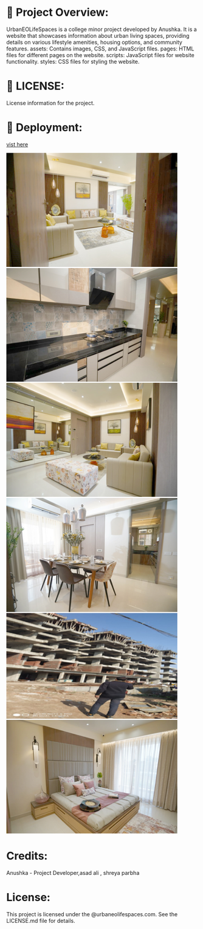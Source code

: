 # :rocket:  Project Overview:
UrbanEOLifeSpaces is a college minor project developed by Anushka. 
It is a website that showcases information about urban living spaces, providing details on various lifestyle amenities, housing options, and community features.
assets: Contains images, CSS, and JavaScript files.
pages: HTML files for different pages on the website.
scripts: JavaScript files for website functionality.
styles: CSS files for styling the website.

# :rocket: LICENSE:
License information for the project.


# :rocket:  Deployment:
<a href= http://urbaneolifespaces.com> vist here</a>

<img width="450px;" src="https://github.com/anuescapist/urbaneolifespaces/blob/master/images/1.jpg"/>
<img width="450px;" src="https://github.com/anuescapist/urbaneolifespaces/blob/master/images/10.jpg"/>
<img width="450px;" src="https://github.com/anuescapist/urbaneolifespaces/blob/master/images/2.jpg"/>
<img width="450px;" src="https://github.com/anuescapist/urbaneolifespaces/blob/master/images/5.jpg"/>
<img width="450px;" src="https://github.com/anuescapist/urbaneolifespaces/blob/master/images/ab-2.jpg"/>
<img width="450px;" src="https://github.com/anuescapist/urbaneolifespaces/blob/master/images/8.jpg"/>


# Credits:
Anushka - Project Developer,asad ali , shreya parbha

# License:
This project is licensed under the @urbaneolifespaces.com. See the LICENSE.md file for details.

